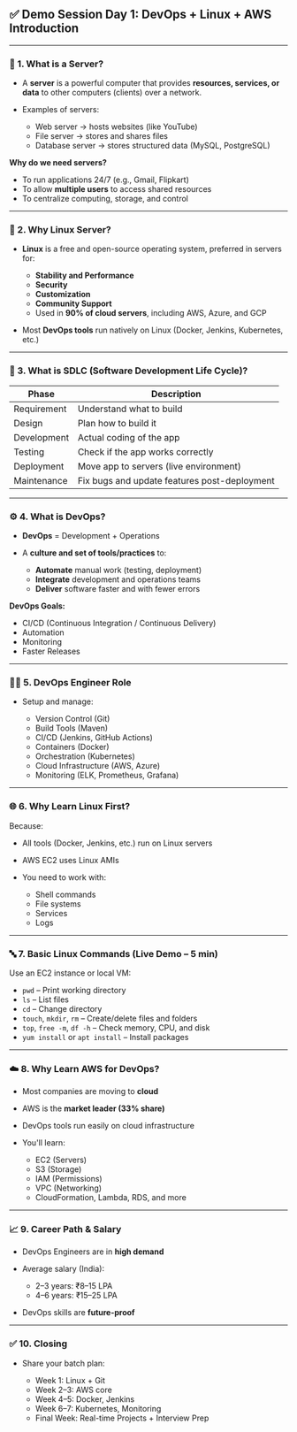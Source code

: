 
## ✅ **Demo Session Day 1: DevOps + Linux + AWS Introduction**

---

### 🧭 1. **What is a Server?**

* A **server** is a powerful computer that provides **resources, services, or data** to other computers (clients) over a network.
* Examples of servers:

  * Web server → hosts websites (like YouTube)
  * File server → stores and shares files
  * Database server → stores structured data (MySQL, PostgreSQL)

**Why do we need servers?**

* To run applications 24/7 (e.g., Gmail, Flipkart)
* To allow **multiple users** to access shared resources
* To centralize computing, storage, and control

---

### 🐧 2. **Why Linux Server?**

* **Linux** is a free and open-source operating system, preferred in servers for:

  * **Stability and Performance**
  * **Security**
  * **Customization**
  * **Community Support**
  * Used in **90% of cloud servers**, including AWS, Azure, and GCP
* Most **DevOps tools** run natively on Linux (Docker, Jenkins, Kubernetes, etc.)

---

### 🔄 3. **What is SDLC (Software Development Life Cycle)?**

| Phase       | Description                                  |
| ----------- | -------------------------------------------- |
| Requirement | Understand what to build                     |
| Design      | Plan how to build it                         |
| Development | Actual coding of the app                     |
| Testing     | Check if the app works correctly             |
| Deployment  | Move app to servers (live environment)       |
| Maintenance | Fix bugs and update features post-deployment |

---

### ⚙️ 4. **What is DevOps?**

* **DevOps** = Development + Operations
* A **culture and set of tools/practices** to:

  * **Automate** manual work (testing, deployment)
  * **Integrate** development and operations teams
  * **Deliver** software faster and with fewer errors

**DevOps Goals:**

* CI/CD (Continuous Integration / Continuous Delivery)
* Automation
* Monitoring
* Faster Releases

---

### 👨‍💻 5. **DevOps Engineer Role**

* Setup and manage:

  * Version Control (Git)
  * Build Tools (Maven)
  * CI/CD (Jenkins, GitHub Actions)
  * Containers (Docker)
  * Orchestration (Kubernetes)
  * Cloud Infrastructure (AWS, Azure)
  * Monitoring (ELK, Prometheus, Grafana)

---

### 🌐 6. **Why Learn Linux First?**

Because:

* All tools (Docker, Jenkins, etc.) run on Linux servers
* AWS EC2 uses Linux AMIs
* You need to work with:

  * Shell commands
  * File systems
  * Services
  * Logs

---

### 🔤 7. **Basic Linux Commands (Live Demo – 5 min)**

Use an EC2 instance or local VM:

* `pwd` – Print working directory
* `ls` – List files
* `cd` – Change directory
* `touch`, `mkdir`, `rm` – Create/delete files and folders
* `top`, `free -m`, `df -h` – Check memory, CPU, and disk
* `yum install` or `apt install` – Install packages

---

### ☁️ 8. **Why Learn AWS for DevOps?**

* Most companies are moving to **cloud**
* AWS is the **market leader (33% share)**
* DevOps tools run easily on cloud infrastructure
* You'll learn:

  * EC2 (Servers)
  * S3 (Storage)
  * IAM (Permissions)
  * VPC (Networking)
  * CloudFormation, Lambda, RDS, and more

---

### 📈 9. **Career Path & Salary**

* DevOps Engineers are in **high demand**
* Average salary (India):

  * 2–3 years: ₹8–15 LPA
  * 4–6 years: ₹15–25 LPA
* DevOps skills are **future-proof**

---

### ✅ 10. **Closing**

* Share your batch plan:

  * Week 1: Linux + Git
  * Week 2–3: AWS core
  * Week 4–5: Docker, Jenkins
  * Week 6–7: Kubernetes, Monitoring
  * Final Week: Real-time Projects + Interview Prep


